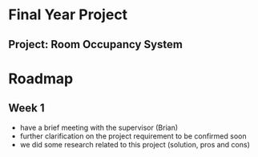 # Final Year Project
## Project: Room Occupancy System


# Roadmap
## Week 1
- have a brief meeting with the supervisor (Brian) 
- further clarification on the project requirement to be confirmed soon
- we did some research related to this project (solution, pros and cons)
